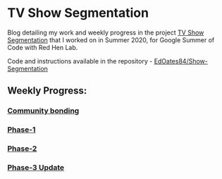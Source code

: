 # TV Show Segmentation

Blog detailing my work and weekly progress in the project <a href="https://sites.google.com/site/distributedlittleredhen/home/the-cognitive-core-research-topics-in-red-hen/the-barnyard/tv-show-segmentation">TV Show Segmentation</a> that I worked on in Summer 2020, for Google Summer of Code with Red Hen Lab.

Code and instructions available in the repository - <a href="https://github.com/EdOates84/Show-Segmentation">EdOates84/Show-Segmentation</a>

## Weekly Progress:

### [Community bonding](Community_Bonding/week1.md)
### [Phase-1](Phase-1/phase-1_update.md)
### [Phase-2](Phase-2/phase-2_update.md)
### [Phase-3 Update](Phase-3/phase-3_update.md)

